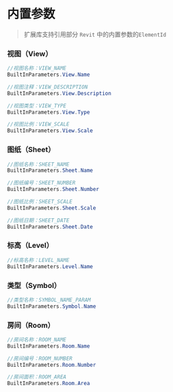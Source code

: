 # 内置参数

> 扩展库支持引用部分 `Revit` 中的内置参数的`ElementId`

### 视图（View）

```csharp
//视图名称：VIEW_NAME
BuiltInParameters.View.Name

//视图注释：VIEW_DESCRIPTION
BuiltInParameters.View.Description

//视图类型：VIEW_TYPE
BuiltInParameters.View.Type

//视图比例：VIEW_SCALE
BuiltInParameters.View.Scale
```

### 图纸（Sheet）

```csharp
//图纸名称：SHEET_NAME
BuiltInParameters.Sheet.Name

//图纸编号：SHEET_NUMBER
BuiltInParameters.Sheet.Number

//图纸比例：SHEET_SCALE
BuiltInParameters.Sheet.Scale

//图纸日期：SHEET_DATE
BuiltInParameters.Sheet.Date
```

### 标高（Level）

```csharp
//标高名称：LEVEL_NAME
BuiltInParameters.Level.Name
```

### 类型（Symbol）

```csharp
//类型名称：SYMBOL_NAME_PARAM
BuiltInParameters.Symbol.Name
```

### 房间（Room）

```csharp
//房间名称：ROOM_NAME
BuiltInParameters.Room.Name

//房间编号：ROOM_NUMBER
BuiltInParameters.Room.Number

//房间面积：ROOM_AREA
BuiltInParameters.Room.Area
```
